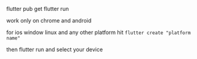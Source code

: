 flutter pub get
flutter run

work only on chrome and android

for ios window linux and any other platform hit  `flutter create "platform name"`

then flutter run and select your device 
